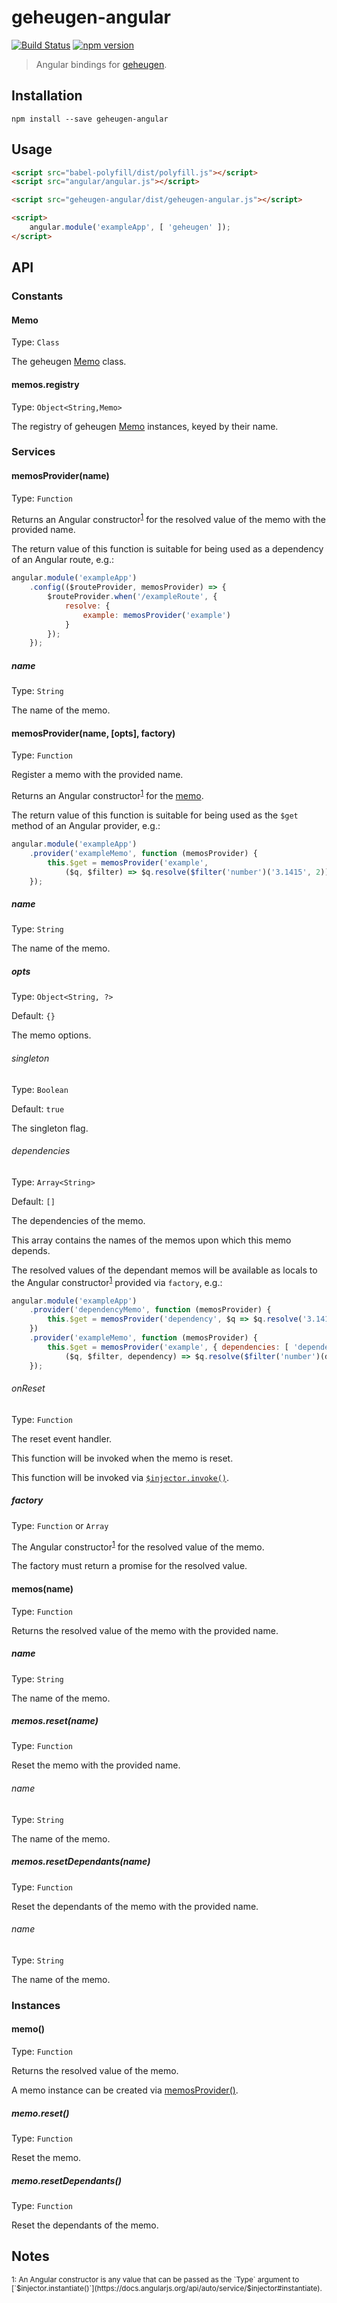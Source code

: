 # geheugen-angular

[![Build Status](https://travis-ci.org/kjots/geheugen-angular.svg?branch=master)](https://travis-ci.org/kjots/geheugen-angular)
[![npm version](https://badge.fury.io/js/geheugen-angular.svg)](https://www.npmjs.com/package/geheugen-angular)

> Angular bindings for [geheugen](https://github.com/kjots/geheugen).

## Installation

```shell
npm install --save geheugen-angular
```

## Usage

```html
<script src="babel-polyfill/dist/polyfill.js"></script>
<script src="angular/angular.js"></script>

<script src="geheugen-angular/dist/geheugen-angular.js"></script>

<script>
    angular.module('exampleApp', [ 'geheugen' ]);
</script>
```

## API

### Constants

#### Memo
Type: `Class`

The geheugen [Memo](https://github.com/kjots/geheugen#memo) class.

#### memos.registry
Type: `Object<String,Memo>`

The registry of geheugen [Memo](https://github.com/kjots/geheugen#memo) instances, keyed by their name.

### Services

#### memosProvider(name)
Type: `Function`

Returns an Angular constructor<sup>[1](#note1)</sup> for the resolved value of the memo with the provided name.

The return value of this function is suitable for being used as a dependency of an Angular route, e.g.:

```js
angular.module('exampleApp')
    .config(($routeProvider, memosProvider) => {
        $routeProvider.when('/exampleRoute', {
            resolve: {
                example: memosProvider('example')
            }
        });
    });
```

##### name
Type: `String`

The name of the memo.

<a name="memos-provider"></a>
#### memosProvider(name, [opts], factory)
Type: `Function`

Register a memo with the provided name.

Returns an Angular constructor<sup>[1](#note1)</sup> for the [memo](#memo-instance).

The return value of this function is suitable for being used as the `$get` method of an Angular provider, e.g.:

```js
angular.module('exampleApp')
    .provider('exampleMemo', function (memosProvider) {
        this.$get = memosProvider('example',
            ($q, $filter) => $q.resolve($filter('number')('3.1415', 2)));
    });
```

##### name
Type: `String`

The name of the memo.

##### opts
Type: `Object<String, ?>`

Default: `{}`

The memo options.

###### singleton
Type: `Boolean`

Default: `true`

The singleton flag.

###### dependencies
Type: `Array<String>`

Default: `[]`

The dependencies of the memo.

This array contains the names of the memos upon which this memo depends.

The resolved values of the dependant memos will be available as locals to the Angular constructor<sup>[1](#note1)</sup>
provided via `factory`, e.g.:

```js
angular.module('exampleApp')
    .provider('dependencyMemo', function (memosProvider) {
        this.$get = memosProvider('dependency', $q => $q.resolve('3.1415'));
    })
    .provider('exampleMemo', function (memosProvider) {
        this.$get = memosProvider('example', { dependencies: [ 'dependency' ] },
            ($q, $filter, dependency) => $q.resolve($filter('number')(dependency, 2)));
    });
```

###### onReset
Type: `Function`

The reset event handler.

This function will be invoked when the memo is reset.

This function will be invoked via [`$injector.invoke()`](https://docs.angularjs.org/api/auto/service/$injector#invoke).

##### factory
Type: `Function` or `Array`

The Angular constructor<sup>[1](#note1)</sup> for the resolved value of the memo.

The factory must return a promise for the resolved value.

#### memos(name)
Type: `Function`

Returns the resolved value of the memo with the provided name.

##### name
Type: `String`

The name of the memo.

##### memos.reset(name)
Type: `Function`

Reset the memo with the provided name.

###### name
Type: `String`

The name of the memo.

##### memos.resetDependants(name)
Type: `Function`

Reset the dependants of the memo with the provided name.

###### name
Type: `String`

The name of the memo.

### Instances

<a name="memo-instance"></a>
#### memo()
Type: `Function`

Returns the resolved value of the memo.

A memo instance can be created via [memosProvider()](#memos-provider).

##### memo.reset()
Type: `Function`

Reset the memo.

##### memo.resetDependants()
Type: `Function`

Reset the dependants of the memo.

## Notes

<small>
    <a name="note1">1</a>: An Angular constructor is any value that can be passed as the `Type` argument to
    [`$injector.instantiate()`](https://docs.angularjs.org/api/auto/service/$injector#instantiate).
</small>